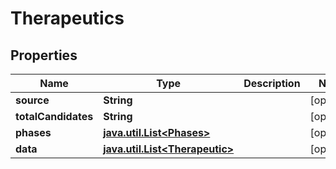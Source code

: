 # Therapeutics

## Properties
Name | Type | Description | Notes
------------ | ------------- | ------------- | -------------
**source** | **String** |  |  [optional]
**totalCandidates** | **String** |  |  [optional]
**phases** | [**java.util.List&lt;Phases&gt;**](Phases.md) |  |  [optional]
**data** | [**java.util.List&lt;Therapeutic&gt;**](Therapeutic.md) |  |  [optional]
